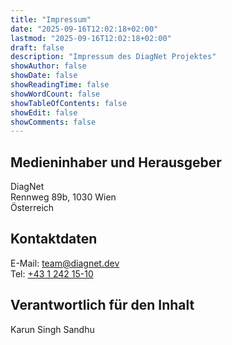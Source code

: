 ```yaml
---
title: "Impressum"
date: "2025-09-16T12:02:18+02:00"
lastmod: "2025-09-16T12:02:18+02:00"
draft: false
description: "Impressum des DiagNet Projektes"
showAuthor: false
showDate: false
showReadingTime: false
showWordCount: false
showTableOfContents: false
showEdit: false
showComments: false
---
```


## Medieninhaber und Herausgeber

DiagNet \
Rennweg 89b, 1030 Wien \
Österreich

## Kontaktdaten

E-Mail: [team@diagnet.dev](mailto:team@diagnet.dev) \
Tel: [+43 1 242 15-10](tel:+4312421510)

## Verantwortlich für den Inhalt

Karun Singh Sandhu
